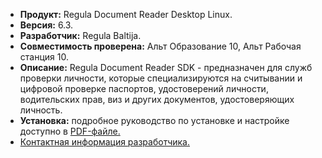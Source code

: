 * **Продукт:** Regula Document Reader Desktop Linux.
* **Версия:** 6.3.
* **Разработчик:** Regula Baltija.
* **Совместимость проверена:** Альт Образование 10, Альт Рабочая станция 10.
* **Описание:**
Regula Document Reader SDK - предназначен для служб проверки личности, которые специализируются на считывании и цифровой проверке паспортов, удостоверений личности, водительских прав, виз и других документов, удостоверяющих личность.
* **Установка:**
подробное руководство по установке и настройке доступно в [PDF-файле.](https://www.basealt.ru/fileadmin/user_upload/compatibility/instr/5337289e37e884e71a41ca43b1358399.pdf)
* [Контактная информация разработчика.](https://regulaforensics.com/products/document-reader-sdk/)
